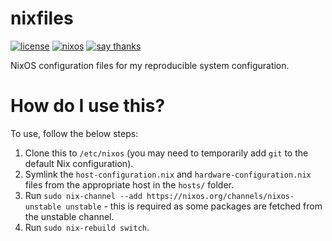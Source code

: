 # nixfiles
[![license][license-badge]][license]
[![nixos][nix-badge]][nix]
[![say thanks][st-badge]][st]

NixOS configuration files for my reproducible system configuration.

[license]: https://github.com/davidtwco/nixfiles
[license-badge]: https://img.shields.io/github/license/davidtwco/nixfiles.svg?style=flat-square
[nix]: https://nixos.org
[nix-badge]: https://img.shields.io/badge/powered%20by-NixOS-blue.svg?style=flat-square
[st]: https://saythanks.io/to/davidtwco
[st-badge]: https://img.shields.io/badge/Say%20Thanks-!-1EAEDB.svg?style=flat-square

# How do I use this?
To use, follow the below steps:

1. Clone this to `/etc/nixos` (you may need to temporarily add `git` to the default Nix configuration).
2. Symlink the `host-configuration.nix` and `hardware-configuration.nix` files from the appropriate host in the `hosts/` folder.
3. Run `sudo nix-channel --add https://nixos.org/channels/nixos-unstable unstable` - this is required as some packages are fetched from the unstable channel.
4. Run `sudo nix-rebuild switch`.
